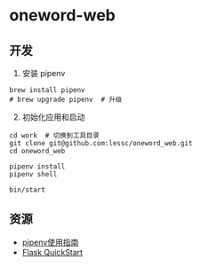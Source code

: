# oneword-web

## 开发

1. 安装 pipenv

```shell
brew install pipenv
# brew upgrade pipenv  # 升级
```

2. 初始化应用和启动

```shell
cd work  # 切换到工具目录
git clone git@github.com:lessc/oneword_web.git
cd oneword_web

pipenv install
pipenv shell

bin/start
```


## 资源

- [pipenv使用指南](https://crazygit.wiseturtles.com/2018/01/08/pipenv-tour/)
- [Flask QuickStart](https://flask.palletsprojects.com/en/1.1.x/quickstart/)